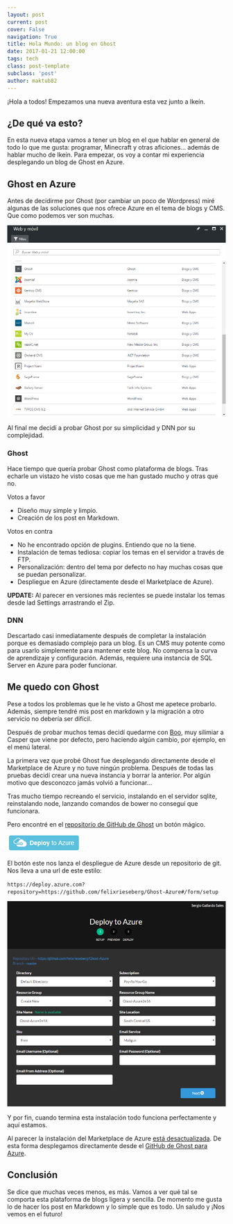 ```yaml
---
layout: post
current: post
cover: False
navigation: True
title: Hola Mundo: un blog en Ghost
date: 2017-01-21 12:00:00
tags: tech
class: post-template
subclass: 'post'
author: maktub82
---
```


¡Hola a todos! Empezamos una nueva aventura esta vez junto a Ikeín.

##  ¿De qué va esto?
En esta nueva etapa vamos a tener un blog en el que hablar en general de todo lo que me gusta: programar, Minecraft y otras aficiones... además de hablar mucho de Ikeín.
Para empezar, os voy a contar mi experiencia desplegando un blog de Ghost en Azure.
## Ghost en Azure

Antes de decidirme por Ghost (por cambiar un poco de Wordpress) miré algunas de las soluciones que nos ofrece Azure en el tema de blogs y CMS. Que como podemos ver son muchas.

![Azure Marketplace](/assets/images/hello-world/blogs.PNG)

Al final me decidí a probar Ghost por su simplicidad y DNN por su complejidad.

### Ghost
Hace tiempo que quería probar Ghost como plataforma de blogs. Tras echarle un vistazo he visto cosas que me han gustado mucho y otras que no.

Votos a favor

* Diseño muy simple y limpio.
* Creación de los post en Markdown.

Votos en contra

* No he encontrado opción de plugins. Entiendo que no la tiene.
* Instalación de temas tediosa: copiar los temas en el servidor a través de FTP.
* Personalización: dentro del tema por defecto no hay muchas cosas que se puedan personalizar.
* Despliegue en Azure (directamente desde el Marketplace de Azure).

**UPDATE:** Al parecer en versiones más recientes se puede instalar los temas desde lad Settings arrastrando el Zip.

### DNN
Descartado casi inmediatamente después de completar la instalación porque es demasiado complejo para un blog. Es un CMS muy potente como para usarlo simplemente para mantener este blog. No compensa la curva de aprendizaje y configuración. Además, requiere una instancia de SQL Server en Azure para poder funcionar.

## Me quedo con Ghost
Pese a todos los problemas que le he visto a Ghost me apetece probarlo. Además, siempre tendré mis post en markdown y la migración a otro servicio no debería ser difícil.

Después de probar muchos temas decidí quedarme con [Boo](https://github.com/tenoku/boo), muy silimiar a Casper que viene por defecto, pero haciendo algún cambio, por ejemplo, en el menú lateral.

La primera vez que probé Ghost fue desplegando directamente desde el Marketplace de Azure y no tuve ningún problema. Después de todas las pruebas decidí crear una nueva instancia y borrar la anterior. Por algún motivo que desconozco jamás volvió a funcionar…

Tras mucho tiempo recreando el servicio, instalando en el servidor sqlite, reinstalando node, lanzando comandos de bower no conseguí que funcionara.

Pero encontré en el [repositorio de GitHub de Ghost](https://github.com/felixrieseberg/Ghost-Azure) un botón mágico.

![Botón de Azure Deploy](/assets/images/hello-world/button.png)

El botón este nos lanza el despliegue de Azure desde un repositorio de git. Nos lleva a una url de este estilo:

 `https://deploy.azure.com?repository=https://github.com/felixrieseberg/Ghost-Azure#/form/setup`

![Azure Deploy](/assets/images/hello-world/azuredeploy.png)

Y por fin, cuando termina esta instalación todo funciona perfectamente y aquí estamos.

Al parecer la instalación del Marketplace de Azure [está desactualizada](https://github.com/felixrieseberg/Ghost-Azure/issues/19). De esta forma desplegamos directamente desde el [GitHub de Ghost para Azure](https://github.com/felixrieseberg/Ghost-Azure).

## Conclusión
Se dice que muchas veces menos, es más. Vamos a ver qué tal se comporta esta plataforma de blogs ligera y sencilla. De momento me gusta lo de hacer los post en Markdown y lo simple que es todo.
Un saludo y ¡Nos vemos en el futuro!
